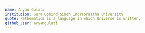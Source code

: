 ```yaml
---
name: Aryan Gulati
institution: Guru Gobind Singh Indraprastha University
quote: Mathematics is a language in which Universe is written.
github_user: aryangulati
---
```

